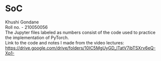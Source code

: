 # SoC
Khushi Gondane
<br>
Roll no. - 210050056
<br>
The Jupyter files labeled as numbers consist of the code used to practice the implementation of PyTorch.
<br>
Link to the code and notes I made from the video lectures:
https://drive.google.com/drive/folders/10IC5MgUyGD_lTatV7ibTSXrv6eQ-Xp1-
